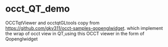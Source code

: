 # occt_QT_demo

OCCTqtViewer and occtqtGLtools copy from https://github.com/gkv311/occt-samples-qopenglwidget.
which implement the wrap of occt view in QT,using this OCCT viewer in the form of Qopenglwidget
